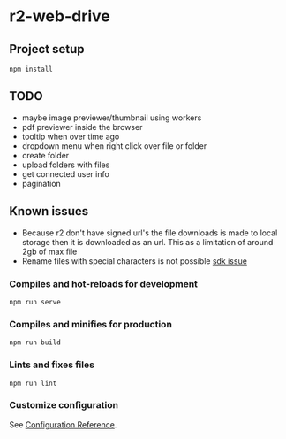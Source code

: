 # r2-web-drive

## Project setup
```
npm install
```

## TODO
- maybe image previewer/thumbnail using workers
- pdf previewer inside the browser
- tooltip when over time ago
- dropdown menu when right click over file or folder
- create folder
- upload folders with files
- get connected user info
- pagination


## Known issues
- Because r2 don't have signed url's the file downloads is made to local storage then it is downloaded as an url. This as a limitation of around 2gb of max file
- Rename files with special characters is not possible [sdk issue](https://github.com/aws/aws-sdk-js/issues/1949)


### Compiles and hot-reloads for development
```
npm run serve
```

### Compiles and minifies for production
```
npm run build
```

### Lints and fixes files
```
npm run lint
```

### Customize configuration
See [Configuration Reference](https://cli.vuejs.org/config/).
